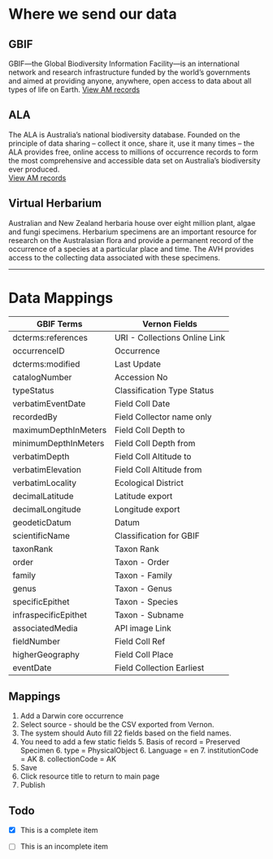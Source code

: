 # Where we send our data

## GBIF
GBIF—the Global Biodiversity Information Facility—is an international network and research infrastructure funded by the world’s governments and aimed at providing anyone, anywhere, open access to data about all types of life on Earth.
[View AM records](https://www.gbif.org/publisher/32e82a64-c9b4-4b2f-9fbd-d446309b973f)
## ALA
The ALA is Australia’s national biodiversity database. Founded on the principle of data sharing – collect it once, share it, use it many times – the ALA provides free, online access to millions of occurrence records to form the most comprehensive and accessible data set on Australia’s biodiversity ever produced.  
[View AM records](https://collections.ala.org.au/public/show/co249)

## Virtual Herbarium
Australian and New Zealand herbaria house over eight million plant, algae and fungi specimens. Herbarium specimens are an important resource for research on the Australasian flora and provide a permanent record of the occurrence of a species at a particular place and time. The AVH provides access to the collecting data associated with these specimens.


----------

# Data Mappings

GBIF Terms | Vernon Fields
------------ | -------------
dcterms:references	| URI - Collections Online Link
occurrenceID| 	Occurrence
dcterms:modified	| Last Update
catalogNumber| 	Accession No
typeStatus	| Classification Type Status
verbatimEventDate	| Field Coll Date
recordedBy| 	Field Collector name only
maximumDepthInMeters	| Field Coll Depth to
minimumDepthInMeters	| Field Coll Depth from
verbatimDepth	| Field Coll Altitude to
verbatimElevation| 	Field Coll Altitude from
verbatimLocality| 	Ecological District
decimalLatitude| 	Latitude export
decimalLongitude	| Longitude export
geodeticDatum	| Datum
scientificName	| Classification for GBIF
taxonRank	| Taxon Rank
order| 	Taxon - Order
family| 	Taxon - Family
genus	| Taxon - Genus
specificEpithet	| Taxon - Species
infraspecificEpithet	| Taxon - Subname
associatedMedia	| API image Link
fieldNumber	| Field Coll Ref
higherGeography	| Field Coll Place
eventDate	| Field Collection Earliest

## Mappings

1.	Add a Darwin core occurrence 
2.	Select source - should be the CSV exported from Vernon.
3.	The system should Auto fill 22 fields based on the field names.
4.	You need to add a few static fields
	5.	Basis of record = Preserved Specimen
	6.	type = PhysicalObject
	6.	Language = en
	7.	institutionCode = AK
	8.	collectionCode = AK
5.	Save
6.	Click resource title to return to main page
7.	Publish


## Todo

- [x] This is a complete item
- [ ] This is an incomplete item



